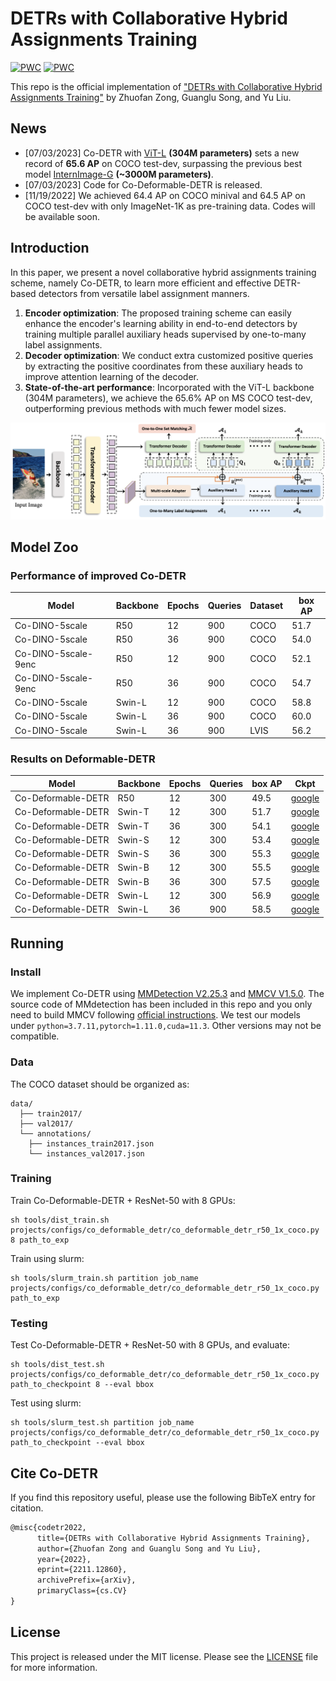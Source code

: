 # DETRs with Collaborative Hybrid Assignments Training

[![PWC](https://img.shields.io/endpoint.svg?url=https://paperswithcode.com/badge/detrs-with-collaborative-hybrid-assignments/object-detection-on-coco-minival)](https://paperswithcode.com/sota/object-detection-on-coco-minival?p=detrs-with-collaborative-hybrid-assignments)
[![PWC](https://img.shields.io/endpoint.svg?url=https://paperswithcode.com/badge/detrs-with-collaborative-hybrid-assignments/object-detection-on-coco)](https://paperswithcode.com/sota/object-detection-on-coco?p=detrs-with-collaborative-hybrid-assignments)

This repo is the official implementation of ["DETRs with Collaborative Hybrid Assignments Training"](https://arxiv.org/pdf/2211.12860.pdf) by Zhuofan Zong, Guanglu Song, and Yu Liu.


## News

* [07/03/2023] Co-DETR with [ViT-L](https://github.com/baaivision/EVA/tree/master/EVA-02) **(304M parameters)** sets a new record of **65.6 AP** on COCO test-dev, surpassing the previous best model [InternImage-G](https://github.com/OpenGVLab/InternImage) **(~3000M parameters)**.
* [07/03/2023] Code for Co-Deformable-DETR is released.
* [11/19/2022] We achieved 64.4 AP on COCO minival and 64.5 AP on COCO test-dev with only ImageNet-1K as pre-training data. Codes will be available soon.
   

## Introduction

In this paper, we present a novel collaborative hybrid assignments training scheme, namely Co-DETR, to learn more efficient and effective DETR-based detectors from versatile label assignment manners. 
1. **Encoder optimization**: The proposed training scheme can easily enhance the encoder's learning ability in end-to-end detectors by training multiple parallel auxiliary heads supervised by one-to-many label assignments. 
2. **Decoder optimization**: We conduct extra customized positive queries by extracting the positive coordinates from these auxiliary heads to improve attention learning of the decoder. 
3. **State-of-the-art performance**: Incorporated with the ViT-L backbone (304M parameters),
we achieve the 65.6\% AP on MS COCO test-dev, outperforming previous methods with much fewer model sizes.

![teaser](figures/framework.png)

## Model Zoo
### Performance of improved Co-DETR

| Model  | Backbone | Epochs | Queries | Dataset | box AP |
| ------ | -------- | ------ | ------- | ------- | ------ |
| Co-DINO-5scale | R50 | 12 | 900 | COCO | 51.7 |
| Co-DINO-5scale | R50 | 36 | 900 | COCO | 54.0 |
| Co-DINO-5scale-9enc | R50 | 12 | 900 | COCO | 52.1 |
| Co-DINO-5scale-9enc | R50 | 36 | 900 | COCO | 54.7 |
| Co-DINO-5scale | Swin-L | 12 | 900 | COCO | 58.8 |
| Co-DINO-5scale | Swin-L | 36 | 900 | COCO | 60.0 |
| Co-DINO-5scale | Swin-L | 36 | 900 | LVIS | 56.2 |


### Results on Deformable-DETR

| Model  | Backbone | Epochs | Queries | box AP | Ckpt |
| ------ | -------- | ------ | ------- | ------ | ---- |
| Co-Deformable-DETR | R50 | 12 | 300 | 49.5 | [google](https://drive.google.com/drive/folders/1asWoZ3SuM6APTL9D-QUF_YW9mjULNdh9?usp=sharing) |
| Co-Deformable-DETR | Swin-T | 12 | 300 | 51.7 | [google](https://drive.google.com/drive/folders/1asWoZ3SuM6APTL9D-QUF_YW9mjULNdh9?usp=sharing) |
| Co-Deformable-DETR | Swin-T | 36 | 300 | 54.1 | [google](https://drive.google.com/drive/folders/1asWoZ3SuM6APTL9D-QUF_YW9mjULNdh9?usp=sharing) |
| Co-Deformable-DETR | Swin-S | 12 | 300 | 53.4 | [google](https://drive.google.com/drive/folders/1asWoZ3SuM6APTL9D-QUF_YW9mjULNdh9?usp=sharing) |
| Co-Deformable-DETR | Swin-S | 36 | 300 | 55.3 | [google](https://drive.google.com/drive/folders/1asWoZ3SuM6APTL9D-QUF_YW9mjULNdh9?usp=sharing) |
| Co-Deformable-DETR | Swin-B | 12 | 300 | 55.5 | [google](https://drive.google.com/drive/folders/1asWoZ3SuM6APTL9D-QUF_YW9mjULNdh9?usp=sharing) |
| Co-Deformable-DETR | Swin-B | 36 | 300 | 57.5 | [google](https://drive.google.com/drive/folders/1asWoZ3SuM6APTL9D-QUF_YW9mjULNdh9?usp=sharing) |
| Co-Deformable-DETR | Swin-L | 12 | 300 | 56.9 | [google](https://drive.google.com/drive/folders/1asWoZ3SuM6APTL9D-QUF_YW9mjULNdh9?usp=sharing) |
| Co-Deformable-DETR | Swin-L | 36 | 900 | 58.5 | [google](https://drive.google.com/drive/folders/1asWoZ3SuM6APTL9D-QUF_YW9mjULNdh9?usp=sharing) |

## Running

### Install
We implement Co-DETR using [MMDetection V2.25.3](https://github.com/open-mmlab/mmdetection/releases/tag/v2.25.3) and [MMCV V1.5.0](https://github.com/open-mmlab/mmcv/releases/tag/v1.5.0).
The source code of MMdetection has been included in this repo and you only need to build MMCV following [official instructions](https://github.com/open-mmlab/mmcv/tree/v1.5.0#installation).
We test our models under ```python=3.7.11,pytorch=1.11.0,cuda=11.3```. Other versions may not be compatible. 

### Data
The COCO dataset should be organized as:
```
data/
  ├── train2017/
  ├── val2017/
  └── annotations/
  	├── instances_train2017.json
  	└── instances_val2017.json
```

### Training
Train Co-Deformable-DETR + ResNet-50 with 8 GPUs:
```shell
sh tools/dist_train.sh projects/configs/co_deformable_detr/co_deformable_detr_r50_1x_coco.py 8 path_to_exp
```
Train using slurm:
```shell
sh tools/slurm_train.sh partition job_name projects/configs/co_deformable_detr/co_deformable_detr_r50_1x_coco.py path_to_exp
```

### Testing
Test Co-Deformable-DETR + ResNet-50 with 8 GPUs, and evaluate:
```shell
sh tools/dist_test.sh  projects/configs/co_deformable_detr/co_deformable_detr_r50_1x_coco.py  path_to_checkpoint 8 --eval bbox
```
Test using slurm:
```shell
sh tools/slurm_test.sh partition job_name projects/configs/co_deformable_detr/co_deformable_detr_r50_1x_coco.py path_to_checkpoint --eval bbox
```

## Cite Co-DETR

If you find this repository useful, please use the following BibTeX entry for citation.

```latex
@misc{codetr2022,
      title={DETRs with Collaborative Hybrid Assignments Training},
      author={Zhuofan Zong and Guanglu Song and Yu Liu},
      year={2022},
      eprint={2211.12860},
      archivePrefix={arXiv},
      primaryClass={cs.CV}
}
```

## License

This project is released under the MIT license. Please see the [LICENSE](LICENSE) file for more information.
